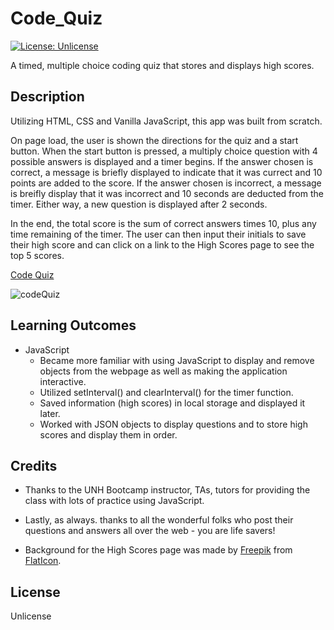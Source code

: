 # Code_Quiz
[![License: Unlicense](https://img.shields.io/badge/license-Unlicense-blue.svg)](http://unlicense.org/)


A timed, multiple choice coding quiz that stores and displays high scores.

## Description

Utilizing HTML, CSS and Vanilla JavaScript, this app was built from scratch. 

On page load, the user is shown the directions for the quiz and a start button. When the start button is pressed, a multiply choice question with 4 possible answers is displayed and a timer begins. If the answer chosen is correct, a message is briefly displayed to indicate that it was currect and 10 points are added to the  score. If the answer chosen is incorrect, a message is breifly display that it was incorrect and 10 seconds are deducted from the timer. Either way, a new question is displayed after 2 seconds.

In the end, the total score is the sum of correct answers times 10, plus any time remaining of the timer. The user can then input their initials to save their high score and can click on a link to the High Scores page to see the top 5 scores.


[Code Quiz](https://livesinroom29.github.io/Code_Quiz/)

![codeQuiz](https://user-images.githubusercontent.com/61219066/90327014-82f0e780-df5d-11ea-8732-f931aca420b1.gif)


## Learning Outcomes

* JavaScript
  * Became more familiar with using JavaScript to display and remove objects from the webpage as well as making the application interactive.
  * Utilized setInterval() and clearInterval() for the timer function.
  * Saved information (high scores) in local storage and displayed it later.
  * Worked with JSON objects to display questions and to store high scores and display them in order.


## Credits

* Thanks to the UNH Bootcamp instructor, TAs, tutors for providing the class with lots of practice using JavaScript.

* Lastly, as always. thanks to all the wonderful folks who post their questions and answers all over the web - you are life savers!

* Background for the High Scores page was made by [Freepik](https://www.flaticon.com/authors/freepik) from [FlatIcon](https://flaticon.com).

## License

Unlicense

